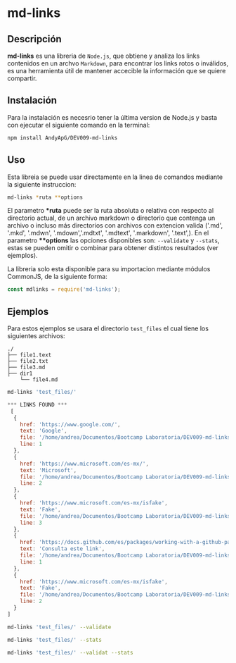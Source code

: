 # md-links

## Descripción

**md-links** es una libreria de `Node.js`, que obtiene y analiza los links contenidos en un archvo `Markdown`, para encontrar los links rotos o inválidos, es una herramienta útil de mantener accecible la información que se quiere compartir.


## Instalación
Para la instalación es necesrio tener la última version de Node.js y basta con ejecutar el siguiente comando en la terminal:

``` sh
npm install AndyApG/DEV009-md-links
```

## Uso
Esta libreia se puede usar directamente en la linea de comandos mediante la siguiente instruccion:
```sh
md-links *ruta **options
```
El parametro **\*ruta** puede ser la ruta absoluta o relativa con respecto al directorio actual, de un archivo markdown o directorio que contenga un archivo o incluso más directorios con archivos con extencion valida ('.md', '.mkd', '.mdwn', '.mdown','.mdtxt', '.mdtext', '.markdown', '.text',). En el parametro 
**\*\*options** las opciones disponibles son:
  ```--validate``` y ```--stats```, estas se pueden omitir o combinar para obtener distintos resultados (ver ejemplos).

La libreria solo esta disponible para su importacion mediante módulos CommonJS, de la siguiente forma:
```js
const mdlinks = require('md-links');
```
## Ejemplos
Para estos ejemplos se usara el directorio `test_files` el cual tiene los siguientes archivos:
```text
./
├── file1.text
├── file2.txt
├── file3.md
├── dir1
    └── file4.md
```
``` sh
md-links 'test_files/'
```
```js
*** LINKS FOUND ***
 [
  {
    href: 'https://www.google.com/',
    text: 'Google',
    file: '/home/andrea/Documentos/Bootcamp Laboratoria/DEV009-md-links/test_files/file3.md',
    line: 1
  },
  {
    href: 'https://www.microsoft.com/es-mx/',
    text: 'Microsoft',
    file: '/home/andrea/Documentos/Bootcamp Laboratoria/DEV009-md-links/test_files/file3.md',
    line: 2
  },
  {
    href: 'https://www.microsoft.com/es-mx/isfake',
    text: 'Fake',
    file: '/home/andrea/Documentos/Bootcamp Laboratoria/DEV009-md-links/test_files/file3.md',
    line: 3
  },
  {
    href: 'https://docs.github.com/es/packages/working-with-a-github-packages-registry/working-with-the-npm-registry',
    text: 'Consulta este link',
    file: '/home/andrea/Documentos/Bootcamp Laboratoria/DEV009-md-links/test_files/dir1/file4.md',
    line: 1
  },
  {
    href: 'https://www.microsoft.com/es-mx/isfake',
    text: 'Fake',
    file: '/home/andrea/Documentos/Bootcamp Laboratoria/DEV009-md-links/test_files/dir1/file4.md',
    line: 2
  }
]
```

```sh
md-links 'test_files/' --validate
```
```sh
md-links 'test_files/' --stats
```
```sh
md-links 'test_files/' --validat --stats
```


